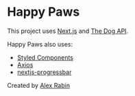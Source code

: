 # Happy Paws
This project uses [Next.js](https://dog.ceo/dog-api/) and [The Dog API](https://dog.ceo/dog-api/).

Happy Paws also uses:

* [Styled Components](https://styled-components.com/)
* [Axios](https://axios-http.com/docs/intro)
* [nextjs-progressbar](https://www.npmjs.com/package/nextjs-progressbar)
        
 Created by [Alex Rabin](https://alexrabin.com)